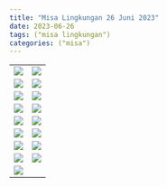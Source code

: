 ```yaml
---
title: "Misa Lingkungan 26 Juni 2023"
date: 2023-06-26
tags: ("misa lingkungan")
categories: ("misa")
---
```

| | |
|---|---|
| ![](/img/misa26jun23.avif) | ![](/img/misa26jun231.avif) |
| ![](/img/misa26jun232.avif) | ![](/img/misa26jun233.avif) |
| ![](/img/misa26jun234.avif) | ![](/img/misa26jun235.avif) |
| ![](/img/misa26jun236.avif) | ![](/img/misa26jun237.avif) |
| ![](/img/misa26jun238.avif) | ![](/img/misa26jun239.avif) |
| ![](/img/misa26jun2310.avif) | ![](/img/misa26jun2311.avif) |
| ![](/img/misa26jun2312.avif) | ![](/img/misa26jun2313.avif) |
| ![](/img/misa26jun2314.avif) | ![](/img/misa26jun2315.avif) |
| ![](/img/misa26jun2316.avif) | 